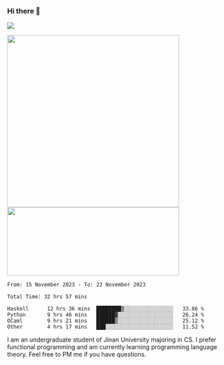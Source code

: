 ### Hi there 👋

<!--
**pe200012/pe200012** is a ✨ _special_ ✨ repository because its `README.md` (this file) appears on your GitHub profile.

Here are some ideas to get you started:

- 🔭 I’m currently working on ...
- 🌱 I’m currently learning ...
- 👯 I’m looking to collaborate on ...
- 🤔 I’m looking for help with ...
- 💬 Ask me about ...
- 📫 How to reach me: ...
- 😄 Pronouns: ...
- ⚡ Fun fact: ...
-->
![](https://www.codewars.com/users/pe200012/badges/large)
<p>
    <img width="400em" src="https://github-readme-stats-git-masterrstaa-rickstaa.vercel.app/api?username=pe200012&show_icons=true&icon_color=f44336&title_color=757de8&rank_icon=github">
    <img width="400em" height="159em" src="https://github-readme-stats-git-masterrstaa-rickstaa.vercel.app/api/top-langs/?username=pe200012&hide=html,cmake,css&title_color=757de8&layout=compact">
</p>

<!--START_SECTION:waka-->

```all_time
From: 15 November 2023 - To: 22 November 2023

Total Time: 32 hrs 57 mins

Haskell      12 hrs 36 mins  ████████▒░░░░░░░░░░░░░░░░   33.86 %
Python       9 hrs 46 mins   ██████▓░░░░░░░░░░░░░░░░░░   26.24 %
OCaml        9 hrs 21 mins   ██████▒░░░░░░░░░░░░░░░░░░   25.12 %
Other        4 hrs 17 mins   ███░░░░░░░░░░░░░░░░░░░░░░   11.52 %
```

<!--END_SECTION:waka-->

I am an undergraduate student of Jinan University majoring in CS. I prefer functional programming and am currently learning programming language theory. Feel free to PM me if you have questions.

